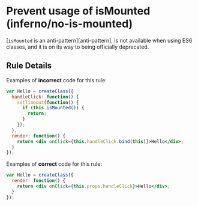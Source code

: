 # Prevent usage of isMounted (inferno/no-is-mounted)

[`isMounted` is an anti-pattern][anti-pattern], is not available when using ES6 classes, and it is on its way to being officially deprecated.

## Rule Details

Examples of **incorrect** code for this rule:

```jsx
var Hello = createClass({
  handleClick: function() {
    setTimeout(function() {
      if (this.isMounted()) {
        return;
      }
    });
  },
  render: function() {
    return <div onClick={this.handleClick.bind(this)}>Hello</div>;
  }
});
```

Examples of **correct** code for this rule:

```jsx
var Hello = createClass({
  render: function() {
    return <div onClick={this.props.handleClick}>Hello</div>;
  }
});
```
